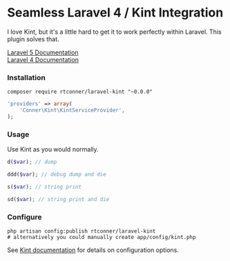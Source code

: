 Seamless Laravel 4 / Kint Integration
============

I love Kint, but it's a little hard to get it to work perfectly within Laravel. This plugin solves that.

[Laravel 5 Documentation](https://github.com/rtconner/laravel-kint/tree/laravel-5)  
[Laravel 4 Documentation](https://github.com/rtconner/laravel-kint/tree/laravel-4)

### Installation

    composer require rtconner/laravel-kint "~0.0.0"

```php
'providers' => array(
	'Conner\Kint\KintServiceProvider',
);
```

### Usage

Use Kint as you would normally.

```php
d($var); // dump

ddd($var); // debug dump and die

s($var); // string print

sd($var); // string print and die
```

### Configure

    php artisan config:publish rtconner/laravel-kint
	# alternatively you could manually create app/config/kint.php

See [Kint documentation](http://raveren.github.io/kint/) for details on configuration options.
